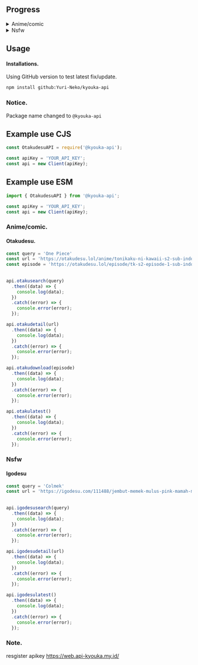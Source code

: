 ## Progress

<details>
  <summary>Anime/comic</summary>
  
- [ ] Doujindesu
  - [ ] latest
  - [ ] search
  - [ ] detail
- [x] Otakudesu
  - [x] latest
  - [x] search
  - [x] detail

</details>

<details>
  <summary> Nsfw</summary>

- [ ] Bokepsin
  - [ ] latest
  - [ ] search
  - [ ] detail
- [x] Igodesu
  - [x] latest
  - [x] search
  - [x] detail
- [ ] hdhentai
  - [ ] search
  - [x] latest
  - [x] detail
  - [x] series list
  - [x] detail series

</details>


## Usage

#### Installations.

Using GitHub version to test latest fix/update.

```bash
npm install github:Yuri-Neko/kyouka-api
```

### Notice.

Package name changed to `@kyouka-api`

## Example use CJS
```js
const OtakudesuAPI = require('@kyouka-api');

const apiKey = 'YOUR_API_KEY';
const api = new Client(apiKey);

```
## Example use ESM
```js
import { OtakudesuAPI } from '@kyouka-api';

const apiKey = 'YOUR_API_KEY';
const api = new Client(apiKey);

```

### Anime/comic.

#### Otakudesu.

```js
const query = 'One Piece'
const url = 'https://otakudesu.lol/anime/tonikaku-ni-kawaii-s2-sub-indo/'
const episode = 'https://otakudesu.lol/episode/tk-s2-episode-1-sub-indo/'
      
      
api.otakusearch(query)
  .then((data) => {
    console.log(data);
  })
  .catch((error) => {
    console.error(error);
  });

api.otakudetail(url)
  .then((data) => {
    console.log(data);
  })
  .catch((error) => {
    console.error(error);
  });

api.otakudownload(episode)
  .then((data) => {
    console.log(data);
  })
  .catch((error) => {
    console.error(error);
  });

api.otakulatest()
  .then((data) => {
    console.log(data);
  })
  .catch((error) => {
    console.error(error);
  });

```



### Nsfw

#### Igodesu

```js
const query = 'Colmek'
const url = 'https://igodesu.com/111488/jembut-memek-mulus-pink-mamah-muda-chindo-dulu-viral.html'
      
      
api.igodesusearch(query)
  .then((data) => {
    console.log(data);
  })
  .catch((error) => {
    console.error(error);
  });

api.igodesudetail(url)
  .then((data) => {
    console.log(data);
  })
  .catch((error) => {
    console.error(error);
  });

api.igodesulatest()
  .then((data) => {
    console.log(data);
  })
  .catch((error) => {
    console.error(error);
  });
```

### Note.

resgister apikey https://web.api-kyouka.my.id/
